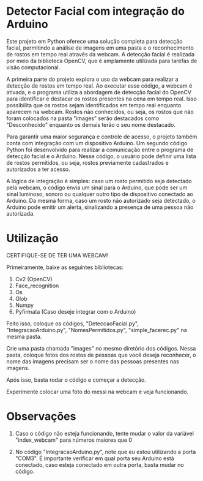 # Detector Facial com integração do Arduino
Este projeto em Python oferece uma solução completa para detecção facial, permitindo a análise de imagens em uma pasta e o reconhecimento de rostos em tempo real através da webcam. A detecção facial é realizada por meio da biblioteca OpenCV, que é amplamente utilizada para tarefas de visão computacional.

A primeira parte do projeto explora o uso da webcam para realizar a detecção de rostos em tempo real. Ao executar esse código, a webcam é ativada, e o programa utiliza a abordagem de detecção facial do OpenCV para identificar e destacar os rostos presentes na cena em tempo real. Isso possibilita que os rostos sejam identificados em tempo real enquanto aparecem na webcam. Rostos não conhecidos, ou seja, os rostos que não foram colocados na pasta "images" serão destacados como "Desconhecido" enquanto os demais terão o seu nome destacado.

Para garantir uma maior segurança e controle de acesso, o projeto também conta com integração com um dispositivo Arduino. Um segundo código Python foi desenvolvido para realizar a comunicação entre o programa de detecção facial e o Arduino. Nesse código, o usuário pode definir uma lista de rostos permitidos, ou seja, rostos previamente cadastrados e autorizados a ter acesso.

A lógica de integração é simples: caso um rosto permitido seja detectado pela webcam, o código envia um sinal para o Arduino, que pode ser um sinal luminoso, sonoro ou qualquer outro tipo de dispositivo conectado ao Arduino. Da mesma forma, caso um rosto não autorizado seja detectado, o Arduino pode emitir um alerta, sinalizando a presença de uma pessoa não autorizada.


# Utilização

CERTIFIQUE-SE DE TER UMA WEBCAM!

Primeiramente, baixe as seguintes bibliotecas:

1) Cv2 (OpenCV)
2) Face_recognition
3) Os
4) Glob
5) Numpy
6) Pyfirmata (Caso deseje integrar com o Arduino)

Feito isso, coloque os códigos, "DeteccaoFacial.py", "IntegracaoArduino.py", "NomesPermitidos.py", "simple_facerec.py" na mesma pasta.
   
Crie uma pasta chamada "images" no mesmo diretório dos códigos. Nessa pasta, coloque fotos dos rostos de pessoas que você deseja reconhecer, o nome das imagens precisam ser o nome das pessoas presentes nas imagens.

Após isso, basta rodar o código e começar a detecção.

Experimente colocar uma foto do messi na webcam e veja funcionando.

# Observações

1) Caso o código não esteja funcionando, tente mudar o valor da variável "index_webcam" para números maiores que 0

2) No código "IntegracaoArduino.py", note que eu estou utilizando a porta "COM3". É importante verificar em qual porta seu Arduino está conectado, caso esteja conectado em outra porta, basta mudar no código. 




